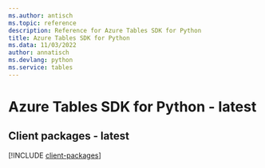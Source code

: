 ```yaml
---
ms.author: antisch
ms.topic: reference
description: Reference for Azure Tables SDK for Python
title: Azure Tables SDK for Python
ms.data: 11/03/2022
author: annatisch
ms.devlang: python
ms.service: tables
---
```

# Azure Tables SDK for Python - latest

## Client packages - latest
[!INCLUDE [client-packages](tables-client-index.md)]